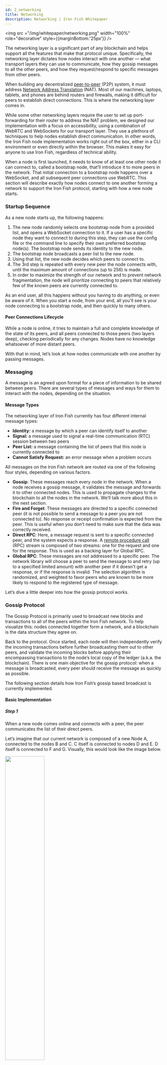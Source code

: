 ```yaml
---
id: 2_networking
title: Networking
description: Networking | Iron Fish Whitepaper
---
```


<img src ="/img/whitepaper/networking.png" width="100%" role="decorative" style={{marginBottom:'25px'}} />

The networking layer is a significant part of any blockchain and helps support all the features that make that protocol unique. Specifically, the networking layer dictates how nodes interact with one another — what transport layers they can use to communicate, how they gossip messages to all the other peers, and how they request/respond to specific messages from other peers.

When building any decentralized [peer-to-peer](https://en.wikipedia.org/wiki/Peer-to-peer) (P2P) system, it must address [Network Address Translation](https://docs.libp2p.io/concepts/nat/) (NAT). Most of our machines, laptops, tablets, and phones are behind routers and firewalls, making it difficult for peers to establish direct connections. This is where the networking layer comes in.

While some other networking layers require the user to set up port-forwarding for their router to address the NAT problem, we designed our implementation with a focus on accessibility, using a combination of WebRTC and WebSockets for our transport layer. They use a plethora of techniques to help nodes establish direct communication. In other words, the Iron Fish node implementation works right out of the box, either in a CLI environment or even directly within the browser. This makes it easy for anyone to use Iron Fish, regardless of technical ability.

When a node is first launched, it needs to know of at least one other node it can connect to, called a bootstrap node, that’ll introduce it to more peers in the network. That initial connection to a bootstrap node happens over a WebSocket, and all subsequent peer connections use WebRTC. This section will describe exactly how nodes connect to one another forming a network to support the Iron Fish protocol, starting with how a new node starts.

### Startup Sequence

As a new node starts up, the following happens:

1. The new node randomly selects one bootstrap node from a provided list, and opens a WebSocket connection to it. If a user has a specific node they want to connect to during this step, they can use the config file or the command line to specify their own preferred bootstrap node(s). The bootstrap node sends its identity to the new node.
2. The bootstrap node broadcasts a peer list to the new node.
3. Using that list, the new node decides which peers to connect to.
4. The 3rd step is repeated with every new peer the node connects with, until the maximum amount of connections (up to 256) is made.
5. In order to maximize the strength of our network and to prevent network fragmentation, the node will prioritize connecting to peers that relatively few of the known peers are currently connected to.

As an end user, all this happens without you having to do anything, or even be aware of it. When you start a node, from your end, all you’ll see is your node connecting to a bootstrap node, and then quickly to many others.

#### Peer Connections Lifecycle

While a node is online, it tries to maintain a full and complete knowledge of the state of its peers, and all peers connected to those peers (two layers deep), checking periodically for any changes. Nodes have no knowledge whatsoever of more distant peers.

With that in mind, let’s look at how nodes communicate with one another by passing messages.

### Messaging

A message is an agreed upon format for a piece of information to be shared between peers. There are several types of messages and ways for them to interact with the nodes, depending on the situation.

#### Message Types

The networking layer of Iron Fish currently has four different internal message types:

- **Identity:** a message by which a peer can identify itself to another
- **Signal:** a message used to signal a real-time communication (RTC) session between two peers
- **Peer List:** a message containing the list of peers that this node is currently connected to
- **Cannot Satisfy Request:** an error message when a problem occurs

All messages on the Iron Fish network are routed via one of the following four styles, depending on various factors.

- **Gossip**: These messages reach every node in the network. When a node receives a gossip message, it validates the message and forwards it to other connected nodes. This is used to propagate changes to the blockchain to all the nodes in the network. We’ll talk more about this in the next section.
- **Fire and Forget**: These messages are directed to a specific connected peer (it is not possible to send a message to a peer you are not connected to). No response or receipt confirmation is expected from the peer. This is useful when you don’t need to make sure that the data was correctly received.
- **Direct RPC**: Here, a message request is sent to a specific connected peer, and the system expects a response. A [remote procedure call](https://www.geeksforgeeks.org/remote-procedure-call-rpc-in-operating-system/) (RPC) stream is composed of two streams: one for the request and one for the response. This is used as a backing layer for Global RPC.
- **Global RPC**: These messages are not addressed to a specific peer. The network library will choose a peer to send the message to and retry (up to a specified limited amount) with another peer if it doesn't get a response, or if the response is invalid. The selection algorithm is randomized, and weighted to favor peers who are known to be more likely to respond to the registered type of message.

Let’s dive a little deeper into how the gossip protocol works.

### Gossip Protocol

The Gossip Protocol is primarily used to broadcast new blocks and transactions to all of the peers within the Iron Fish network. To help visualize this: nodes connected together form a network, and a blockchain is the data structure they agree on.

Back to the protocol. Once started, each node will then independently verify the incoming transactions before further broadcasting them out to other peers, and validate the incoming blocks before applying their encompassing transactions to the node’s local copy of the ledger (a.k.a. the blockchain). There is one main objective for the gossip protocol: when a message is broadcasted, every peer should receive the message as quickly as possible.

The following section details how Iron Fish’s gossip based broadcast is currently implemented.

#### Basic Implementation

##### Step 1

When a new node comes online and connects with a peer, the peer communicates the list of their direct peers.

Let’s imagine that our current network is composed of a new Node A, connected to the nodes B and C. C itself is connected to nodes D and E. D itself is connected to F and G. Visually, this would look like the image below.

<img src ="/img/whitepaper/network/nodes.svg" width="50%" role="decorative" />
<br />
<em>Visualization of how our example nodes are connected.</em>
<br />
<br />

Nodes are only aware of their direct neighbors, and their neighbor’s neighbors. Node A will have no knowledge of Nodes beyond D and E.

Node A can now decide to connect to some of the peers, and will store a copy of each node peers list.

##### Step 2

When node A decides to broadcast a new message, it’ll send out a Gossip-type message to all of its connected peers (in this example, C and B).

<img src ="/img/whitepaper/network/nodes2.svg" width="50%" role="decorative" />
<br />
<br />

Then, each subsequent node will broadcast the message to their other peers, until the entire network receives the message. In this example, C broadcasts the message to D and G. Then D broadcasts the message to F and G.

<img src ="/img/whitepaper/network/nodes3.svg" width="50%" role="decorative" />
<img src ="/img/whitepaper/network/nodes4.svg" width="50%" role="decorative" />

#### Optimization

To reduce network congestion, we implemented the following Gossip Protocol improvements.

##### Local history

In an effort to avoid an infinite broadcast of the same message, each node stores a set of all the gossiped messages it has seen. When a node receives a gossip-type message already in the set (meaning it was seen before), it ignores the message. The set that keeps track of these gossip-type messages is bound to a specific size and old ones are evicted in a first-in first-out order.

##### Neighbour cast

To avoid spamming the peers with duplicated messages, we implemented two other solutions:

- When Node A gossips a message to Node B, Node B does not send back the message to Node A.
- When Node A sends a message to Node B, Node B (knowing that A already took care of it) will avoid sending messages to any peer Nodes A and B are both connected to.

In the example below, Node A is connected to B, C, D, E, and stores a list of peers connections two levels deep.

When Node A gossips a message, the propagation happens in two steps:

1. Node A broadcasts to Nodes B, C, D and E.
2. Node B forwards the message to G. It does not forward it to C and E because it knows that Node A is connected to them and already sent it. Node C forwards the message to H. Node D forwards to I and Node E to F.

<img src ="/img/whitepaper/network/nodes5.svg" width="100%" role="decorative" />

When Node F gossips a message, in this example, the propagation happens in four steps:

1. Node F broadcasts the message to Node E.
2. Node E forwards the message to both A and B.
3. Node B forward to G. It does not forward to A because it knows that E is connected to A. It does not forward to C, because it knows it is connected to A.
4. Node C and Node D both forward the message to H and I .

<img src ="/img/whitepaper/network/nodes6.svg" width="100%" role="decorative" />

##### Looking Forward

We are exploring how to improve the block propagation at the application level before the main net launch. Instead of sending the entire block, a node will first send a header of the block. The peer node can then verify that it didn’t already receive it before requesting the data of the full block. We are also considering other implementations like [IBLTs](https://gist.github.com/gavinandresen/e20c3b5a1d4b97f79ac2) or [Minisketch](https://github.com/sipa/minisketch) to understand the pros and cons of each solution.
